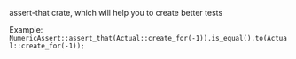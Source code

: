 assert-that crate, which will help you to create better tests

Example:
    `NumericAssert::assert_that(Actual::create_for(-1)).is_equal().to(Actual::create_for(-1));`